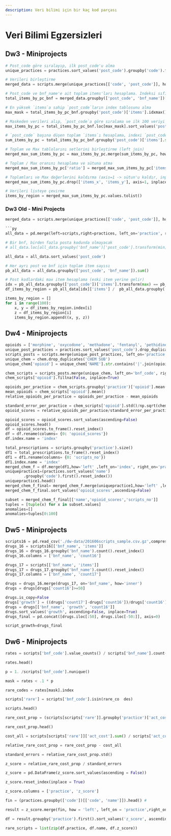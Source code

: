 ```yaml
---
description: Veri bilimi için bir kaç kod parçası
---
```


# Veri Bilimi Egzersizleri

## Dw3 - Miniprojects

```py
# Post_code göre sıralayıp, ilk post_code'u alma
unique_practices = practices.sort_values('post_code').groupby('code').first().reset_index()

# Verileri birleştirme
merged_data = scripts.merge(unique_practices[['code', 'post_code']], how='left', left_on='practice', right_on='code')

# Post_code ve bnf_name'e ait toplam items'ları hesaplama. Indeksi sıfırlama (post_code değil 0, 1, 2 ... diye olsun)
total_items_by_pc_bnf = merged_data.groupby(['post_code', 'bnf_name'])['items'].sum().reset_index()

# En yüksek `items`a sahip `post_code`ların index tablosunu alma
max_mask = total_items_by_pc_bnf.groupby('post_code')['items'].idxmax()

# Maskeden verileri alıp, `post_code`a göre sıralama ve ilk 100 veriyi alma
max_items_by_pc = total_items_by_pc_bnf.loc[max_mask].sort_values('post_code')[:100]

# `post_code` başına düşen toplam `items`ı hesaplama, indexi `post_code` yerine 0, 1, .. şekline çevirme ve `post_code`a göre sıralama
sum_items_by_pc = total_items_by_pc_bnf.groupby('post_code')['items'].sum().reset_index().sort_values('post_code')

# Toplam ve Max tablolarını setlerini birleştirme (left join)
merged_max_sum_items_by_pc = max_items_by_pc.merge(sum_items_by_pc, how="left", on='post_code')

# Toplam / Max oranını hesaplama ve sütuna atma
merged_max_sum_items_by_pc['ratio'] = merged_max_sum_items_by_pc['items_x'] / merged_max_sum_items_by_pc['items_y']

# Toplamları ve Max değerlerini kaldırma (axis=1 -> sütun'u kaldır, inplace=True -> Değişikliği uygula)
merged_max_sum_items_by_pc.drop(['items_x', 'items_y'], axis=1, inplace=True)

# Verileri listeye çevirme
items_by_region = merged_max_sum_items_by_pc.values.tolist()
```

### Dw3 Old - Mini Projects

```py
merged_data = scripts.merge(unique_practices[['code', 'post_code']], how='left', left_on='practice', right_on='code')

```py
all_data = pd.merge(left=scripts,right=practices, left_on='practice', right_on='code').filter(['post_code', 'bnf_name', 'items'])

# Bir bnf, birden fazla posta kodunda olmayacak
# all_data.loc[all_data.groupby('bnf_name')['post_code'].transform(min) == all_data['post_code']]

all_data = all_data.sort_values('post_code')

# Her ayrı post ve bnf için toplam item sayısı
pb_all_data = all_data.groupby(['post_code', 'bnf_name']).sum()

# Post kodlardaki max item hesaplama (eski item yerine gelir)
idx = pb_all_data.groupby(['post_code'])['items'].transform(max) == pb_all_data['items']
df_items_by_region = pb_all_data[idx]['items'] /  pb_all_data.groupby('post_code').sum()['items']

items_by_region = []
for i in range(100):
    x, y = df_items_by_region.index[i]
    z = df_items_by_region[i]
    items_by_region.append((x, y, z))
```

## Dw4 - Miniprojects

```py
opioids = ['morphine', 'oxycodone', 'methadone', 'fentanyl', 'pethidine', 'buprenorphine', 'propoxyphene', 'codeine']
unique_post_practices = practices.sort_values('post_code').drop_duplicates('code','first')
scripts_posts = scripts.merge(unique_post_practices, left_on='practice', right_on='code')
unique_chem = chem.drop_duplicates('CHEM SUB')
unique_chem['opioid'] = unique_chem['NAME'].str.contains('|'.join(opioids), case=False)

chem_scripts = scripts_posts.merge(unique_chem, left_on='bnf_code', right_on='CHEM SUB',how='left')
chem_scripts['opioid'].fillna(False, inplace=True)

opioids_per_practice = chem_scripts.groupby('practice')['opioid'].mean()
mean_opioids = chem_scripts['opioid'].mean()
relative_opioids_per_practice = opioids_per_practice - mean_opioids

standard_error_per_practice = chem_scripts['opioid'].std()/np.sqrt(chem_scripts['practice'].value_counts())
opioid_scores = relative_opioids_per_practice/standard_error_per_practice

opioid_scores = opioid_scores.sort_values(ascending=False)
opioid_scores.head()
df = opioid_scores.to_frame().reset_index()
df = df.rename(columns= {0: 'opioid_scores'})
df.index.name = 'index'

total_prescriptions = scripts.groupby('practice').size() 
df1 = total_prescriptions.to_frame().reset_index()
df1 = df1.rename(columns= {0: 'scripts_no'})
df1.index.name = 'index'
merged_chem_f = df.merge(df1,how='left' ,left_on='index', right_on='practice')
uniquepractice1=(practices.sort_values('name')
        .groupby('code').first().reset_index())
uniquepractice1.head()
merged_chem_f_final= merged_chem_f.merge(uniquepractice1,how='left' ,left_on='practice', right_on='code')
merged_chem_f_final.sort_values('opioid_scores',ascending=False)

subset = merged_chem_f_final[['name','opioid_scores','scripts_no']]
tuples = [tuple(x) for x in subset.values]
anomalies=[]
anomalies=tuples[0:100]
```

## Dw5 - Miniprojects

```py
scripts16 = pd.read_csv('./dw-data/201606scripts_sample.csv.gz',compression='gzip', delimiter=',')
drugs_16 = scripts16[['bnf_name', 'items']]
drugs_16 = drugs_16.groupby('bnf_name').count().reset_index()
drugs_16.columns = ['bnf_name', 'count16']

drugs_17 = scripts[['bnf_name', 'items']]
drugs_17 = drugs_17.groupby('bnf_name').count().reset_index()
drugs_17.columns = ['bnf_name', 'count17']

drugs = drugs_16.merge(drugs_17, on='bnf_name', how='inner')
drugs = drugs[drugs['count16']>=50]

drugs.is_copy=False
drugs['growth'] = ((drugs['count17']-drugs['count16'])/drugs['count16'])
drugs = drugs[['bnf_name', 'growth', 'count16']]
drugs.sort_values('growth', ascending=False, inplace=True)
drugs_final = pd.concat([drugs.iloc[:50], drugs.iloc[-50:]], axis=0)

script_growth=drugs_final
```

## Dw6 - Miniprojects

```py
rates = scripts['bnf_code'].value_counts() / scripts['bnf_name'].count()

rates.head()

p = 1. /scripts['bnf_code'].nunique()

mask = rates < .1 * p

rare_codes = rates[mask].index

scripts['rare'] = scripts['bnf_code'].isin(rare_co  des)

scripts.head()

rare_cost_prop = (scripts[scripts['rare']].groupby('practice')['act_cost'].sum()/ scripts.groupby('practice')['act_cost'].sum()).fillna(0)

rare_cost_prop.head()

cost_all = scripts[scripts['rare']]['act_cost'].sum() / scripts['act_cost'].sum()

relative_rare_cost_prop = rare_cost_prop - cost_all

standard_errors = relative_rare_cost_prop.std()  

z_score = relative_rare_cost_prop / standard_errors

z_score = pd.DataFrame(z_score.sort_values(ascending = False))    

z_score.reset_index(inplace = True)

z_score.columns = ['practice', 'z_score']

fin = (practices.groupby(['code'])[['code', 'name']]).head() # 

result = z_score.merge(fin, how = 'left', left_on = 'practice',right_on = 'code').drop('code', axis = 1)

df = result.groupby('practice').first().sort_values('z_score', ascending = False).reset_index()[:100] 

rare_scripts = list(zip(df.practice, df.name, df.z_score))
```


